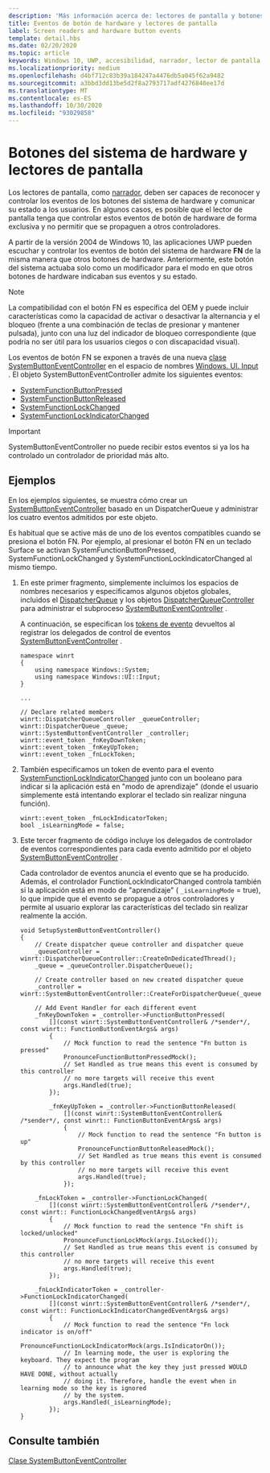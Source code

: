 ```yaml
---
description: 'Más información acerca de: lectores de pantalla y botones del sistema de hardware'
title: Eventos de botón de hardware y lectores de pantalla
label: Screen readers and hardware button events
template: detail.hbs
ms.date: 02/20/2020
ms.topic: article
keywords: Windows 10, UWP, accesibilidad, narrador, lector de pantalla
ms.localizationpriority: medium
ms.openlocfilehash: d4bf712c83b39a184247a4476db5a045f62a9482
ms.sourcegitcommit: a3bbd3dd13be5d2f8a2793717adf4276840ee17d
ms.translationtype: MT
ms.contentlocale: es-ES
ms.lasthandoff: 10/30/2020
ms.locfileid: "93029858"
---
```

# <a name="screen-readers-and-hardware-system-buttons"></a>Botones del sistema de hardware y lectores de pantalla

Los lectores de pantalla, como [narrador](https://support.microsoft.com/help/22798/windows-10-complete-guide-to-narrator), deben ser capaces de reconocer y controlar los eventos de los botones del sistema de hardware y comunicar su estado a los usuarios. En algunos casos, es posible que el lector de pantalla tenga que controlar estos eventos de botón de hardware de forma exclusiva y no permitir que se propaguen a otros controladores.

A partir de la versión 2004 de Windows 10, las aplicaciones UWP pueden escuchar y controlar los eventos de botón del sistema de hardware **FN** de la misma manera que otros botones de hardware. Anteriormente, este botón del sistema actuaba solo como un modificador para el modo en que otros botones de hardware indicaban sus eventos y su estado.

> [!NOTE]
> La compatibilidad con el botón FN es específica del OEM y puede incluir características como la capacidad de activar o desactivar la alternancia y el bloqueo (frente a una combinación de teclas de presionar y mantener pulsada), junto con una luz del indicador de bloqueo correspondiente (que podría no ser útil para los usuarios ciegos o con discapacidad visual).

Los eventos de botón FN se exponen a través de una nueva [clase SystemButtonEventController](/uwp/api/windows.ui.input.systembuttoneventcontroller) en el espacio de nombres [Windows. UI. Input](/uwp/api/windows.ui.input) . El objeto SystemButtonEventController admite los siguientes eventos:

- [SystemFunctionButtonPressed](/uwp/api/windows.ui.input.systembuttoneventcontroller.systemfunctionbuttonpressed)
- [SystemFunctionButtonReleased](/uwp/api/windows.ui.input.systembuttoneventcontroller.systemfunctionbuttonreleased)
- [SystemFunctionLockChanged](/uwp/api/windows.ui.input.systembuttoneventcontroller.systemfunctionlockchanged)
- [SystemFunctionLockIndicatorChanged](/uwp/api/windows.ui.input.systembuttoneventcontroller.systemfunctionlockindicatorchanged)

> [!Important]
> SystemButtonEventController no puede recibir estos eventos si ya los ha controlado un controlador de prioridad más alto.

## <a name="examples"></a>Ejemplos

En los ejemplos siguientes, se muestra cómo crear un [SystemButtonEventController](/uwp/api/windows.ui.input.systembuttoneventcontroller) basado en un DispatcherQueue y administrar los cuatro eventos admitidos por este objeto.

Es habitual que se active más de uno de los eventos compatibles cuando se presiona el botón FN. Por ejemplo, al presionar el botón FN en un teclado Surface se activan SystemFunctionButtonPressed, SystemFunctionLockChanged y SystemFunctionLockIndicatorChanged al mismo tiempo.

1. En este primer fragmento, simplemente incluimos los espacios de nombres necesarios y especificamos algunos objetos globales, incluidos el [DispatcherQueue](/uwp/api/windows.system.dispatcherqueue) y los objetos [DispatcherQueueController](/uwp/api/windows.system.dispatcherqueuecontroller) para administrar el subproceso [SystemButtonEventController](/uwp/api/windows.ui.input.systembuttoneventcontroller) .

   A continuación, se especifican los [tokens de evento](/uwp/cpp-ref-for-winrt/event-token) devueltos al registrar los delegados de control de eventos [SystemButtonEventController](/uwp/api/windows.ui.input.systembuttoneventcontroller) .

    ```cppwinrt
    namespace winrt
    {
        using namespace Windows::System;
        using namespace Windows::UI::Input;
    }

    ...

    // Declare related members
    winrt::DispatcherQueueController _queueController;
    winrt::DispatcherQueue _queue;
    winrt::SystemButtonEventController _controller;
    winrt::event_token _fnKeyDownToken;
    winrt::event_token _fnKeyUpToken;
    winrt::event_token _fnLockToken;
    ```

2. También especificamos un token de evento para el evento [SystemFunctionLockIndicatorChanged](/uwp/api/windows.ui.input.systembuttoneventcontroller.systemfunctionlockindicatorchanged) junto con un booleano para indicar si la aplicación está en "modo de aprendizaje" (donde el usuario simplemente está intentando explorar el teclado sin realizar ninguna función).

    ```cppwinrt
    winrt::event_token _fnLockIndicatorToken;
    bool _isLearningMode = false;
    ```

3. Este tercer fragmento de código incluye los delegados de controlador de eventos correspondientes para cada evento admitido por el objeto [SystemButtonEventController](/uwp/api/windows.ui.input.systembuttoneventcontroller) .

   Cada controlador de eventos anuncia el evento que se ha producido. Además, el controlador FunctionLockIndicatorChanged controla también si la aplicación está en modo de "aprendizaje" ( `_isLearningMode` = true), lo que impide que el evento se propague a otros controladores y permite al usuario explorar las características del teclado sin realizar realmente la acción.

    ```cppwinrt
    void SetupSystemButtonEventController()
    {
        // Create dispatcher queue controller and dispatcher queue
        _queueController = winrt::DispatcherQueueController::CreateOnDedicatedThread();
        _queue = _queueController.DispatcherQueue();

        // Create controller based on new created dispatcher queue
        _controller = winrt::SystemButtonEventController::CreateForDispatcherQueue(_queue);

        // Add Event Handler for each different event
        _fnKeyDownToken = _controller->FunctionButtonPressed(
            [](const winrt::SystemButtonEventController& /*sender*/, const winrt:: FunctionButtonEventArgs& args)
            {
                // Mock function to read the sentence "Fn button is pressed"
                PronounceFunctionButtonPressedMock();
                // Set Handled as true means this event is consumed by this controller
                // no more targets will receive this event
                args.Handled(true);
            });

            _fnKeyUpToken = _controller->FunctionButtonReleased(
                [](const winrt::SystemButtonEventController& /*sender*/, const winrt:: FunctionButtonEventArgs& args)
                {
                    // Mock function to read the sentence "Fn button is up"
                    PronounceFunctionButtonReleasedMock();
                    // Set Handled as true means this event is consumed by this controller
                    // no more targets will receive this event
                    args.Handled(true);
                });

        _fnLockToken = _controller->FunctionLockChanged(
            [](const winrt::SystemButtonEventController& /*sender*/, const winrt:: FunctionLockChangedEventArgs& args)
            {
                // Mock function to read the sentence "Fn shift is locked/unlocked"
                PronounceFunctionLockMock(args.IsLocked());
                // Set Handled as true means this event is consumed by this controller
                // no more targets will receive this event
                args.Handled(true);
            });

        _fnLockIndicatorToken = _controller->FunctionLockIndicatorChanged(
            [](const winrt::SystemButtonEventController& /*sender*/, const winrt:: FunctionLockIndicatorChangedEventArgs& args)
            {
                // Mock function to read the sentence "Fn lock indicator is on/off"
                PronounceFunctionLockIndicatorMock(args.IsIndicatorOn());
                // In learning mode, the user is exploring the keyboard. They expect the program
                // to announce what the key they just pressed WOULD HAVE DONE, without actually
                // doing it. Therefore, handle the event when in learning mode so the key is ignored
                // by the system.
                args.Handled(_isLearningMode);
            });
    }
    ```

## <a name="see-also"></a>Consulte también

[Clase SystemButtonEventController](/uwp/api/windows.ui.input.systembuttoneventcontroller)
